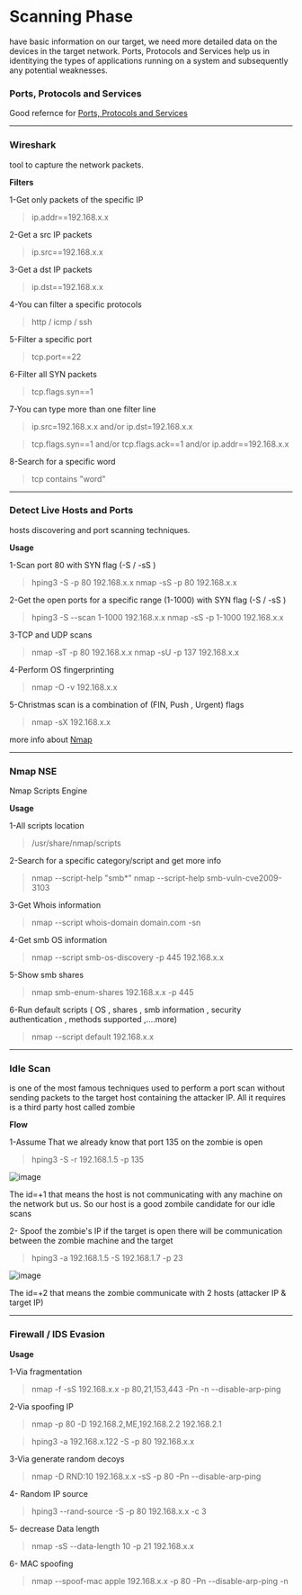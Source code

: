 # Scanning Phase

have basic information on our target, we need more detailed data on the devices in the target network. Ports, Protocols and Services help us in identitying the types of applications running on a system and subsequently any potential weaknesses.




### Ports, Protocols and Services

Good refernce for [ Ports, Protocols and Services ](http://www.iana.org/assignments/port-numbers)
___


### Wireshark

tool to capture the network packets.


**Filters**

1-Get only packets of the specific IP

> ip.addr==192.168.x.x


2-Get a src IP packets

> ip.src==192.168.x.x


3-Get a dst IP packets

> ip.dst==192.168.x.x


4-You can filter a specific protocols

> http / icmp / ssh


5-Filter a specific port

> tcp.port==22


6-Filter all SYN packets

> tcp.flags.syn==1


7-You can type more than one filter line

> ip.src=192.168.x.x and/or ip.dst=192.168.x.x

> tcp.flags.syn==1 and/or tcp.flags.ack==1 and/or ip.addr==192.168.x.x


8-Search for a specific word

> tcp contains "word"


___

### Detect Live Hosts and Ports

hosts discovering and port scanning techniques.

**Usage**

1-Scan port 80 with SYN flag (-S / -sS ) 

> hping3 -S -p 80 192.168.x.x
> nmap -sS -p 80 192.168.x.x

2-Get the open ports for a specific range (1-1000) with SYN flag (-S / -sS )

> hping3 -S --scan 1-1000 192.168.x.x
> nmap -sS -p 1-1000 192.168.x.x

3-TCP and UDP scans
<!-- There are number of services that run and commuunicate over UDP (DNS , SNMP , DHCP , netbios-ns , rpcbind ,.....) -->
> nmap -sT -p 80 192.168.x.x
> nmap -sU -p 137 192.168.x.x

4-Perform OS fingerprinting

> nmap -O -v 192.168.x.x

5-Christmas scan is a combination of (FIN, Push , Urgent) flags

> nmap -sX 192.168.x.x 

more info about [ Nmap ](https://nmap.org/book/man-port-scanning-techniques.html)

___

### Nmap NSE 

Nmap Scripts Engine

**Usage**

1-All scripts location 

>/usr/share/nmap/scripts

2-Search for a specific category/script and get more info

> nmap --script-help "smb*" 
> nmap --script-help smb-vuln-cve2009-3103

3-Get Whois information

> nmap --script whois-domain domain.com -sn

4-Get smb OS information 

> nmap --script smb-os-discovery -p 445 192.168.x.x

5-Show smb shares

> nmap smb-enum-shares 192.168.x.x -p 445

6-Run default scripts ( OS , shares , smb information , security authentication , methods supported ,....more)

> nmap --script default 192.168.x.x

___

### Idle Scan 

is one of the most famous techniques used to perform a port scan without sending packets to the target host containing the attacker IP. All it requires is a third party host called zombie

**Flow**

1-Assume That we already know that port 135 on the zombie is open

> hping3 -S -r 192.168.1.5 -p 135

![image](https://user-images.githubusercontent.com/73122852/230792772-67b40cf9-7353-44ab-8d2b-4f8d2167f945.png)

The id=+1 that means the host is not communicating with any machine on the network but us. So our host is a good zombile candidate for our idle scans 

2- Spoof the zombie's IP if the target is open there will be communication between the zombie machine and the target 

> hping3 -a 192.168.1.5 -S 192.168.1.7 -p 23

![image](https://user-images.githubusercontent.com/73122852/230793721-5abae249-6aba-4df9-90f5-4f66867a4801.png)

The id=+2 that means the zombie communicate with 2 hosts (attacker IP & target IP)

___

### Firewall / IDS Evasion

**Usage**

1-Via fragmentation

> nmap -f -sS 192.168.x.x -p 80,21,153,443 -Pn -n --disable-arp-ping

2-Via spoofing IP

> nmap -p 80 -D 192.168.2,ME,192.168.2.2 192.168.2.1

> hping3 -a 192.168.x.122 -S -p 80 192.168.x.x

3-Via generate random decoys

> nmap -D RND:10 192.168.x.x -sS -p 80 -Pn --disable-arp-ping

4- Random IP source

> hping3 --rand-source -S -p 80 192.168.x.x -c 3

5- decrease Data length

> nmap -sS --data-length 10 -p 21 192.168.x.x

6- MAC spoofing

> nmap --spoof-mac apple 192.168.x.x -p 80 -Pn  --disable-arp-ping -n


